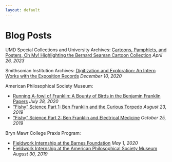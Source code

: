```yaml
---
layout: default
---
```


# Blog Posts

UMD Special Collections and University Archives: [Cartoons, Pamphlets, and Posters, Oh My! Highlighting the Bernard Seaman Cartoon Collection](https://hornbakelibrary.wordpress.com/2023/04/26/cartoons-pamphlets-and-posters-oh-my-highlighting-the-bernard-seaman-cartoon-collection/) _April 26, 2023_

Smithsonian Institution Archives: [Digitization and Exploration: An Intern Works with the Exposition Records](https://siarchives.si.edu/blog/digitization-and-exploration-intern-works-exposition-records) _December 10, 2020_

American Philosophical Society Museum:
* [Running A-fowl of Franklin: A Bounty of Birds in the Benjamin Franklin Papers](https://www.amphilsoc.org/blog/running-fowl-franklin-bounty-birds-benjamin-franklin-papers) _July 28, 2020_
* [“Fishy” Science Part 1: Ben Franklin and the Curious Torpedo](https://www.amphilsoc.org/blog/fishy-science-part-1-ben-franklin-and-curious-torpedo) _August 23, 2019_
* [“Fishy” Science Part 2: Ben Franklin and Electrical Medicine](https://www.amphilsoc.org/blog/fishy-science-part-2-ben-franklin-and-electrical-medicine) _October 25, 2019_

Bryn Mawr College Praxis Program:
* [Fieldwork Internship at the Barnes Foundation](https://spring2020praxis.blogs.brynmawr.edu/category/praxis-fieldwork-seminars/museum-studies-fieldwork-seminar/rosemarie-fettig/) _May 1, 2020_
* [Fieldwork Internship at the American Philosophical Society Museum](https://summerinternships2019.blogs.brynmawr.edu/2019/08/30/rosemarie-fettig-20-american-philosophical-society/) _August 30, 2019_
